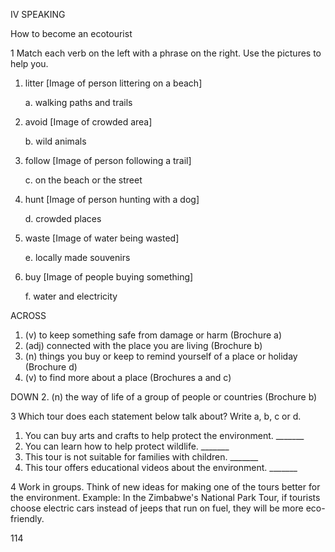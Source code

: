 IV SPEAKING

How to become an ecotourist

1 Match each verb on the left with a phrase on the right. Use the pictures to help you.

1. litter
   [Image of person littering on a beach]

   a. walking paths and trails

2. avoid
   [Image of crowded area]

   b. wild animals

3. follow
   [Image of person following a trail]

   c. on the beach or the street

4. hunt
   [Image of person hunting with a dog]

   d. crowded places

5. waste
   [Image of water being wasted]

   e. locally made souvenirs

6. buy
   [Image of people buying something]

   f. water and electricity

ACROSS
1. (v) to keep something safe from damage or harm (Brochure a)
3. (adj) connected with the place you are living (Brochure b)
4. (n) things you buy or keep to remind yourself of a place or holiday (Brochure d)
5. (v) to find more about a place (Brochures a and c)

DOWN
2. (n) the way of life of a group of people or countries (Brochure b)

3 Which tour does each statement below talk about? Write a, b, c or d.
1. You can buy arts and crafts to help protect the environment. _______
2. You can learn how to help protect wildlife. _______
3. This tour is not suitable for families with children. _______
4. This tour offers educational videos about the environment. _______

4 Work in groups. Think of new ideas for making one of the tours better for the environment.
Example:
In the Zimbabwe's National Park Tour, if tourists choose electric cars instead of jeeps that run on fuel, they will be more eco-friendly.

114